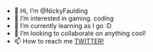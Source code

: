 - 👋 Hi, I’m @NickyFaulding
- 👀 I’m interested in gaming. coding
- 🌱 I’m currently learning as I go :D
- 💞️ I’m looking to collaborate on anything cool!
- 📫 How to reach me [TWITTER!](www.twitter.com/nickyfaulding)

<!---
NickyFaulding/NickyFaulding is a ✨ special ✨ repository because its `README.md` (this file) appears on your GitHub profile.
You can click the Preview link to take a look at your changes.
--->
